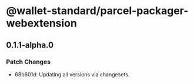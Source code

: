 # @wallet-standard/parcel-packager-webextension

## 0.1.1-alpha.0

### Patch Changes

-   68b601d: Updating all versions via changesets.
